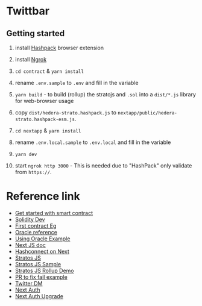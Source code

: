 # Twittbar

## Getting started
1. install [Hashpack](https://www.hashpack.app) browser extension
1. install [Ngrok](https://ngrok.com)
1. `cd contract` & `yarn install`
1. rename `.env.sample` to `.env` and fill in the variable
1. `yarn build` - to build (rollup) the stratojs and `.sol` into a `dist/*.js` library for web-browser usage
1. copy `dist/hedera-strato.hashpack.js` to `nextapp/public/hedera-strato.hashpack-esm.js`.

1. `cd nextapp` & `yarn install`
1. rename `.env.local.sample` to `.env.local` and fill in the variable
1. `yarn dev`
1. start `ngrok http 3000` - This is needed due to "HashPack" only validate from `https://`.

# Reference link
- [Get started with smart contract](https://hedera.com/blog/how-to-deploy-smart-contracts-on-hedera-part-1-a-simple-getter-and-setter-contract)
- [Solidity Dev](https://remix.ethereum.org)
- [First contract Eg](https://docs.hedera.com/guides/getting-started/try-examples/deploy-your-first-smart-contract)
- [Oracle reference](https://github.com/provable-things/ethereum-api/blob/master/oraclizeAPI_0.5.sol)
- [Using Oracle Example](https://fravoll.github.io/solidity-patterns/oracle.html)
- [Next JS doc](https://nextjs.org/docs)
- [Hashconnect on Next](https://www.youtube.com/watch?v=5klHbH0LEdU)
- [Stratos JS](https://hsj-docs.buidlerlabs.com)
- [Stratos JS Sample](https://github.com/buidler-labs/hsj-example/blob/main/.env.sample)
- [Stratos JS Rollup Demo](https://github.com/buidler-labs/hsj-rollup-demo)
- [PR to fix fail example](https://github.com/buidler-labs/hsj-rollup-demo/pull/1)
- [Twitter DM](https://github.com/PLhery/node-twitter-api-v2/blob/77f48eb5e06e2a15fd0f6906adecc1678801f75d/doc/examples.md#direct-messages)
- [Next Auth](https://spacejelly.dev/posts/how-to-authenticate-next-js-apps-with-twitter-nextauth-js/)
- [Next Auth Upgrade](https://next-auth.js.org/getting-started/upgrade-v4#next-authreact)